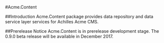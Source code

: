 #Acme.Content

##Introduction 
Acme.Content package provides data repository and data service layer services for Achilles Acme CMS.

##Prerelease Notice
Acme.Content is in prerelease development stage. The 0.9.0 beta release will be available in December 2017.
